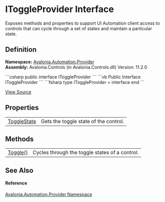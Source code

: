 # IToggleProvider Interface


Exposes methods and properties to support UI Automation client access to controls that can cycle through a set of states and maintain a particular state.



## Definition
**Namespace:** <a href="N_Avalonia_Automation_Provider">Avalonia.Automation.Provider</a>  
**Assembly:** Avalonia.Controls (in Avalonia.Controls.dll) Version: 11.2.0

<Tabs groupId="api-code-preview">
<TabItem value="csharp" label="C#">
```csharp
public interface IToggleProvider
```
</TabItem>
<TabItem value="vb" label="VB">
```vb
Public Interface IToggleProvider
```
</TabItem>
<TabItem value="fsharp" label="F#">
```fsharp
type IToggleProvider = interface end
```
</TabItem>
</Tabs>



<a href="https://github.com/AvaloniaUI/Avalonia/tree/master/src/Avalonia.Controls/Automation/Provider/IToggleProvider.cs" title="View the source code">View Source</a>



## Properties
<table>
<tr>
<td><a href="P_Avalonia_Automation_Provider_IToggleProvider_ToggleState">ToggleState</a></td>
<td>Gets the toggle state of the control.</td>
</tr>
</table>

## Methods
<table>
<tr>
<td><a href="M_Avalonia_Automation_Provider_IToggleProvider_Toggle">Toggle()</a></td>
<td>Cycles through the toggle states of a control.</td>
</tr>
</table>

## See Also


#### Reference
<a href="N_Avalonia_Automation_Provider">Avalonia.Automation.Provider Namespace</a>  
